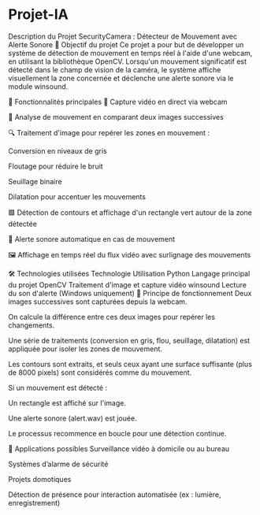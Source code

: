 # Projet-IA
 Description du Projet SecurityCamera : Détecteur de Mouvement avec Alerte Sonore
🎯 Objectif du projet
Ce projet a pour but de développer un système de détection de mouvement en temps réel à l'aide d'une webcam, en utilisant la bibliothèque OpenCV. Lorsqu'un mouvement significatif est détecté dans le champ de vision de la caméra, le système affiche visuellement la zone concernée et déclenche une alerte sonore via le module winsound.

🔧 Fonctionnalités principales
🎥 Capture vidéo en direct via webcam

🧠 Analyse de mouvement en comparant deux images successives

🔍 Traitement d'image pour repérer les zones en mouvement :

Conversion en niveaux de gris

Floutage pour réduire le bruit

Seuillage binaire

Dilatation pour accentuer les mouvements

🟩 Détection de contours et affichage d'un rectangle vert autour de la zone détectée

🔔 Alerte sonore automatique en cas de mouvement

🖼️ Affichage en temps réel du flux vidéo avec surlignage des mouvements

🛠️ Technologies utilisées
Technologie	Utilisation
Python	Langage principal du projet
OpenCV	Traitement d'image et capture vidéo
winsound	Lecture du son d'alerte (Windows uniquement)
🧪 Principe de fonctionnement
Deux images successives sont capturées depuis la webcam.

On calcule la différence entre ces deux images pour repérer les changements.

Une série de traitements (conversion en gris, flou, seuillage, dilatation) est appliquée pour isoler les zones de mouvement.

Les contours sont extraits, et seuls ceux ayant une surface suffisante (plus de 8000 pixels) sont considérés comme du mouvement.

Si un mouvement est détecté :

Un rectangle est affiché sur l'image.

Une alerte sonore (alert.wav) est jouée.

Le processus recommence en boucle pour une détection continue.

🧩 Applications possibles
Surveillance vidéo à domicile ou au bureau

Systèmes d’alarme de sécurité

Projets domotiques

Détection de présence pour interaction automatisée (ex : lumière, enregistrement)

